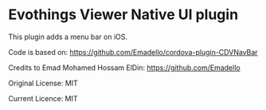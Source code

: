 # Evothings Viewer Native UI plugin

This plugin adds a menu bar on iOS.

Code is based on: https://github.com/Emadello/cordova-plugin-CDVNavBar

Credits to Emad Mohamed Hossam ElDin: https://github.com/Emadello

Original License: MIT

Current Licence: MIT
